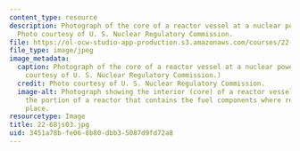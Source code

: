 ```yaml
---
content_type: resource
description: Photograph of the core of a reactor vessel at a nuclear power plant.
  Photo courtesy of U. S. Nuclear Regulatory Commission.
file: https://ol-ocw-studio-app-production.s3.amazonaws.com/courses/22-05-neutron-science-and-reactor-physics-fall-2009/3451a78bfe068b80dbb35087d9fd72a8_22-68js03.jpg
file_type: image/jpeg
image_metadata:
  caption: Photograph of the core of a reactor vessel at a nuclear power plant. (Photo
    courtesy of U. S. Nuclear Regulatory Commission.)
  credit: Photo courtesy of U. S. Nuclear Regulatory Commission.
  image-alt: Photograph showing the interior (core) of a reactor vessel. A core is
    the portion of a reactor that contains the fuel components where reactions take
    place.
resourcetype: Image
title: 22-68js03.jpg
uid: 3451a78b-fe06-8b80-dbb3-5087d9fd72a8
---
```

